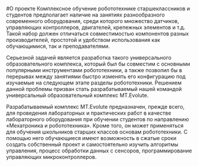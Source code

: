 #О проекте
Комплексное обучение робототехнике старшеклассников и студентов предполагает наличие на занятиях разнообразного современного оборудования, среди которого множество датчиков, управляющих контроллеров, двигателей, крепежных элементов и т.д. Такой набор должен отличаться совместимостью компонентов разных производителей, простотой и удобством использования как обучающимися, так и преподавателями.

Серьезной задачей является разработка такого универсального образовательного комплекса, который был бы совместим с основными популярными инструментами робототехники, а также позволил бы в перерывах между занятиями быстро изменять его конфигурацию под изучаемые на следующем этапе разделы робототехники. Решением данной проблемы призван стать разрабатываемый нашей командой универсальный образовательный комплекс MT.Evolute.

Разрабатываемый комплекс MT.Evolute предназначен, прежде всего, для проведения лабораторных и практических работ в качестве лабораторного оборудования при обучении студентов по направлению «Мехатроника и робототехника». Кроме того, он может применяться для обучения школьников старших классов основам робототехники. С помощью него обучающиеся имеют возможность в сжатые сроки создать собственный проект и самостоятельно изучить алгоритмы управления, процесс обработки данных с сенсоров, программирование управляющих микроконтроллеров. 
